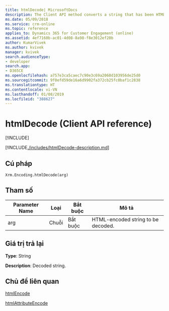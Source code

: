```yaml
---
title: htmlDecode| MicrosoftDocs
description: The Client API method converts a string that has been HTML-encoded into a decoded string.
ms.date: 05/09/2018
ms.service: crm-online
ms.topic: reference
applies_to: Dynamics 365 for Customer Engagement (online)
ms.assetid: 4ef7160b-ac01-4d08-8a98-f8e3012ef20b
author: KumarVivek
ms.author: kvivek
manager: kvivek
search.audienceType:
- developer
search.app:
- D365CE
ms.openlocfilehash: a757e3ca5caec7c90e3c69a2060d103956de25d0
ms.sourcegitcommit: 9f0efd59de16a6d9902fa372cb25fc0baf1c2838
ms.translationtype: HT
ms.contentlocale: vi-VN
ms.lasthandoff: 01/08/2019
ms.locfileid: "388627"
---
```

# <a name="htmldecode-client-api-reference"></a>htmlDecode (Client API reference)

[!INCLUDE[](../../../../includes/cc_applies_to_update_9_0_0.md)]

[!INCLUDE[./includes/htmlDecode-description.md](./includes/htmlDecode-description.md)] 

## <a name="syntax"></a>Cú pháp

`Xrm.Encoding.htmlDecode(arg)`

## <a name="parameters"></a>Tham số

|Parameter Name        | Loại           | Bắt buộc  |Mô tả  |
| ------------- |-------------| -----|-----|
|arg        | Chuỗi           | Bắt buộc  |HTML-encoded string to be decoded.  |


## <a name="return-value"></a>Giá trị trả lại

**Type**: String

**Description**: Decoded string.

## <a name="related-topics"></a>Chủ đề liên quan

[htmlEncode](htmlEncode.md)

[htmlAttributeEncode](htmlAttributeEncode.md)
